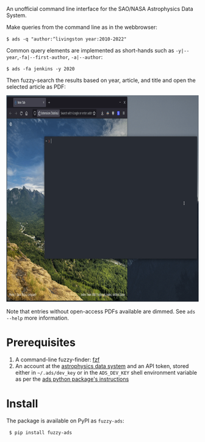 An unofficial command line interface for the SAO/NASA Astrophysics Data System.

Make queries from the command line as in the webbrowser:

    $ ads -q "author:^livingston year:2010-2022"
 
Common query elements are implemented as short-hands such as `-y|--year`,`-fa|--first-author`, `-a|--author`:

    $ ads -fa jenkins -y 2020


Then fuzzy-search the results based on year, article, and title and open the selected article as PDF:

<img src="https://github.com/maxmahlke/ads-cli/blob/main/gfx/fuzzy_ads_preview.gif?raw=true" width="900" height="540"/>

Note that entries without open-access PDFs available are dimmed. 
See `ads --help` more information.

# Prerequisites

1. A command-line fuzzy-finder: [fzf](https://github.com/junegunn/fzf)
2. An account at the [astrophysics data system](https://ui.adsabs.harvard.edu/) and an API token, stored either in `~/.ads/dev_key` or in the `ADS_DEV_KEY` shell environment variable as per the [ads python package's instructions](https://ads.readthedocs.io/en/latest/#getting-started)

# Install

The package is available on PyPI as `fuzzy-ads`:

     $ pip install fuzzy-ads
